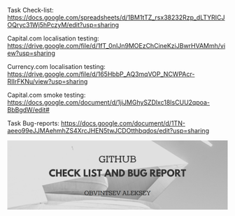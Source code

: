 Task Check-list: https://docs.google.com/spreadsheets/d/1BM1tTZ_rsx38232Rzp_dLTYRICJOQryc31Wj5hPczyM/edit?usp=sharing

Capital.com localisation testing: https://drive.google.com/file/d/1fT_0nIJn9MOEzChCineKziJBwrHVAMmh/view?usp=sharing

Currency.com localisation testing: https://drive.google.com/file/d/165HbbP_AQ3mqVOP_NCWPAcr-RIIrFKNu/view?usp=sharing

Capital.com smoke testing: https://docs.google.com/document/d/1jiJMGhySZDlxc18IsCUU2qpoa-BbBgdW/edit#

Task Bug-reports: https://docs.google.com/document/d/1TN-aeeo99eJJMAehmhZS4XrcJHEN5twJCDOtthbqdos/edit?usp=sharing

![alt text](picture_checklist1.png)
